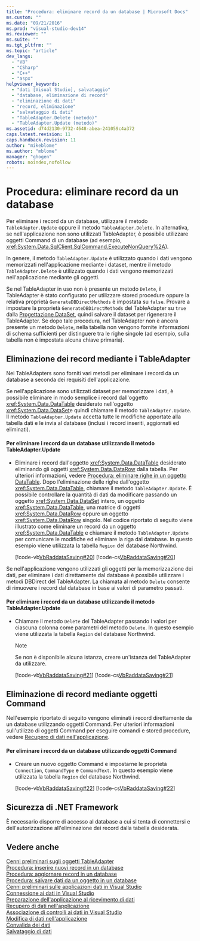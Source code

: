 ```yaml
---
title: "Procedura: eliminare record da un database | Microsoft Docs"
ms.custom: ""
ms.date: "09/21/2016"
ms.prod: "visual-studio-dev14"
ms.reviewer: ""
ms.suite: ""
ms.tgt_pltfrm: ""
ms.topic: "article"
dev_langs: 
  - "VB"
  - "CSharp"
  - "C++"
  - "aspx"
helpviewer_keywords: 
  - "dati [Visual Studio], salvataggio"
  - "database, eliminazione di record"
  - "eliminazione di dati"
  - "record, eliminazione"
  - "salvataggio di dati"
  - "TableAdapter.Delete (metodo)"
  - "TableAdapter.Update (metodo)"
ms.assetid: d74d2130-9732-4648-abea-241059c4a372
caps.latest.revision: 11
caps.handback.revision: 11
author: "mikeblome"
ms.author: "mblome"
manager: "ghogen"
robots: noindex,nofollow
---
```

# Procedura: eliminare record da un database
Per eliminare i record da un database, utilizzare il metodo `TableAdapter.Update` oppure il metodo `TableAdapter.Delete`.  In alternativa, se nell'applicazione non sono utilizzati TableAdapter, è possibile utilizzare oggetti Command di un database \(ad esempio, <xref:System.Data.SqlClient.SqlCommand.ExecuteNonQuery%2A>\).  
  
 In genere, il metodo `TableAdapter.Update` è utilizzato quando i dati vengono memorizzati nell'applicazione mediante i dataset, mentre il metodo `TableAdapter.Delete` è utilizzato quando i dati vengono memorizzati nell'applicazione mediante gli oggetti.  
  
 Se nel TableAdapter in uso non è presente un metodo `Delete`, il TableAdapter è stato configurato per utilizzare stored procedure oppure la relativa proprietà `GenerateDBDirectMethods` è impostata su `false`.  Provare a impostare la proprietà `GenerateDBDirectMethods` del TableAdapter su `true` dalla [Progettazione DataSet](../data-tools/creating-and-editing-typed-datasets.md), quindi salvare il dataset per rigenerare il TableAdapter.  Se dopo tale procedura, nel TableAdapter non è ancora presente un metodo `Delete`, nella tabella non vengono fornite informazioni di schema sufficienti per distinguere tra le righe singole \(ad esempio, sulla tabella non è impostata alcuna chiave primaria\).  
  
## Eliminazione dei record mediante i TableAdapter  
 Nei TableAdapters sono forniti vari metodi per eliminare i record da un database a seconda dei requisiti dell'applicazione.  
  
 Se nell'applicazione sono utilizzati dataset per memorizzare i dati, è possibile eliminare in modo semplice i record dall'oggetto <xref:System.Data.DataTable> desiderato nell'oggetto <xref:System.Data.DataSet>e quindi chiamare il metodo `TableAdapter.Update`.  Il metodo `TableAdapter.Update` accetta tutte le modifiche apportate alla tabella dati e le invia al database \(inclusi i record inseriti, aggiornati ed eliminati\).  
  
#### Per eliminare i record da un database utilizzando il metodo TableAdapter.Update  
  
-   Eliminare i record dall'oggetto <xref:System.Data.DataTable> desiderato eliminando gli oggetti <xref:System.Data.DataRow> dalla tabella.  Per ulteriori informazioni, vedere [Procedura: eliminare righe in un oggetto DataTable](../Topic/How%20to:%20Delete%20Rows%20in%20a%20DataTable.md).  Dopo l'eliminazione delle righe dall'oggetto <xref:System.Data.DataTable>, chiamare il metodo `TableAdapter.Update`.  È possibile controllare la quantità di dati da modificare passando un oggetto <xref:System.Data.DataSet> intero, un oggetto <xref:System.Data.DataTable>, una matrice di oggetti <xref:System.Data.DataRow> oppure un oggetto <xref:System.Data.DataRow> singolo.  Nel codice riportato di seguito viene illustrato come eliminare un record da un oggetto <xref:System.Data.DataTable> e chiamare il metodo `TableAdapter.Update` per comunicare le modifiche ed eliminare la riga dal database.  In questo esempio viene utilizzata la tabella `Region` del database Northwind.  
  
     [!code-vb[VbRaddataSaving#20](../data-tools/codesnippet/VisualBasic/how-to-delete-records-in-a-database_1.vb)]
     [!code-cs[VbRaddataSaving#20](../data-tools/codesnippet/CSharp/how-to-delete-records-in-a-database_1.cs)]  
  
 Se nell'applicazione vengono utilizzati gli oggetti per la memorizzazione dei dati, per eliminare i dati direttamente dal database è possibile utilizzare i metodi DBDirect del TableAdapter.  La chiamata al metodo `Delete` consente di rimuovere i record dal database in base ai valori di parametro passati.  
  
#### Per eliminare i record da un database utilizzando il metodo TableAdapter.Update  
  
-   Chiamare il metodo `Delete` del TableAdapter passando i valori per ciascuna colonna come parametri del metodo `Delete`.  In questo esempio viene utilizzata la tabella `Region` del database Northwind.  
  
    > [!NOTE]
    >  Se non è disponibile alcuna istanza, creare un'istanza del TableAdapter da utilizzare.  
  
     [!code-vb[VbRaddataSaving#21](../data-tools/codesnippet/VisualBasic/how-to-delete-records-in-a-database_2.vb)]
     [!code-cs[VbRaddataSaving#21](../data-tools/codesnippet/CSharp/how-to-delete-records-in-a-database_2.cs)]  
  
## Eliminazione di record mediante oggetti Command  
 Nell'esempio riportato di seguito vengono eliminati i record direttamente da un database utilizzando oggetti Command.  Per ulteriori informazioni sull'utilizzo di oggetti Command per eseguire comandi e stored procedure, vedere [Recupero di dati nell'applicazione](../data-tools/fetching-data-into-your-application.md).  
  
#### Per eliminare i record da un database utilizzando oggetti Command  
  
-   Creare un nuovo oggetto Command e impostarne le proprietà `Connection`, `CommandType` e `CommandText`.  In questo esempio viene utilizzata la tabella `Region` del database Northwind.  
  
     [!code-vb[VbRaddataSaving#22](../data-tools/codesnippet/VisualBasic/how-to-delete-records-in-a-database_3.vb)]
     [!code-cs[VbRaddataSaving#22](../data-tools/codesnippet/CSharp/how-to-delete-records-in-a-database_3.cs)]  
  
## Sicurezza di .NET Framework  
 È necessario disporre di accesso al database a cui si tenta di connettersi e dell'autorizzazione all'eliminazione dei record dalla tabella desiderata.  
  
## Vedere anche  
 [Cenni preliminari sugli oggetti TableAdapter](../data-tools/tableadapter-overview.md)   
 [Procedura: inserire nuovi record in un database](../data-tools/insert-new-records-into-a-database.md)   
 [Procedura: aggiornare record in un database](../data-tools/how-to-update-records-in-a-database.md)   
 [Procedura: salvare dati da un oggetto in un database](../data-tools/save-data-from-an-object-to-a-database.md)   
 [Cenni preliminari sulle applicazioni dati in Visual Studio](../data-tools/overview-of-data-applications-in-visual-studio.md)   
 [Connessione ai dati in Visual Studio](../data-tools/connecting-to-data-in-visual-studio.md)   
 [Preparazione dell'applicazione al ricevimento di dati](../Topic/Preparing%20Your%20Application%20to%20Receive%20Data.md)   
 [Recupero di dati nell'applicazione](../data-tools/fetching-data-into-your-application.md)   
 [Associazione di controlli ai dati in Visual Studio](../data-tools/bind-controls-to-data-in-visual-studio.md)   
 [Modifica di dati nell'applicazione](../data-tools/editing-data-in-your-application.md)   
 [Convalida dei dati](../Topic/Validating%20Data.md)   
 [Salvataggio di dati](../data-tools/saving-data.md)
